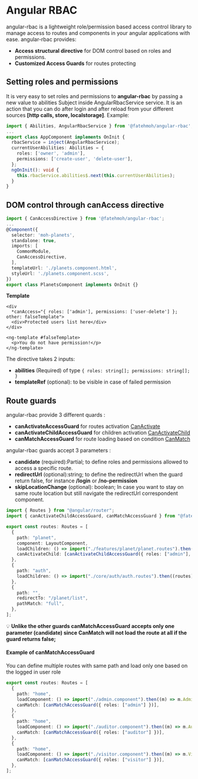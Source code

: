 # Angular RBAC

angular-rbac is a lightweight role/permission based access control library to manage access to routes and components in your angular applications with ease.
angular-rbac provides:

- **Access structural directive** for DOM control based on roles and permissions.
- **Customized Access Guards** for routes protecting

## Setting roles and permissions

It is very easy to set roles and permissions to **angular-rbac** by passing a new value to abilities Subject inside AngularRbacService service. It is an action that you can do after login and after reload from your different sources **[http calls, store, localstorage]**. Example:

```typescript
import { Abilities, AngularRbacService } from '@fatehmoh/angular-rbac';
...
export class AppComponent implements OnInit {
  rbacService = inject(AngularRbacService);
  currentUserAbilities: Abilities = {
    roles: ['owner', 'admin'],
    permissions: ['create-user', 'delete-user'],
  };
  ngOnInit(): void {
    this.rbacService.abilities$.next(this.currentUserAbilities);
  }
}
```

## DOM control through canAccess directive

```typescript
import { CanAccessDirective } from '@fatehmoh/angular-rbac';
...
@Component({
  selector: 'moh-planets',
  standalone: true,
  imports: [
    CommonModule,
    CanAccessDirective,
  ],
  templateUrl: './planets.component.html',
  styleUrl: './planets.component.scss',
})
export class PlanetsComponent implements OnInit {}
```

**Template**

```tsx
<div
  *canAccess="{ roles: ['admin'], permissions: ['user-delete'] }; other: falseTemplate">
  <div>Protected users list here</div>
</div>

<ng-template #falseTemplate>
  <p>You do not have permission!</p>
</ng-template>
```

The directive takes 2 inputs:

- **abilities** (Required) of type `{
  roles: string[];
  permissions: string[];
}`
- **templateRef** (optional): to be visible in case of failed permission

## Route guards

angular-rbac provide 3 different quards :

- **canActivateAccessGuard** for routes activation [CanActivate](https://angular.dev/api/router/CanActivate)
- **canActivateChildAccessGuard** for children activation [CanActivateChild](https://angular.dev/api/router/CanActivateChild)
- **canMatchAccessGuard** for route loading based on condition [CanMatch](https://angular.dev/api/router/CanMatch)

angular-rbac guards accept 3 parameters :

- **candidate** (required):Partial<Abilities>; to define roles and permissions allowed to access a specific route.
- **redirectUrl** (optional):string; to define the redirectUrl when the guard return false, for instance **/login** or **/no-permission**
- **skipLocationChange** (optional): boolean; In case you want to stay on same route location but still navigate the redirectUrl correspondent component.

```typescript
import { Routes } from "@angular/router";
import { canActivateChildAccessGuard, canMatchAccessGuard } from "@fatehmoh/angular-rbac";

export const routes: Routes = [
  {
    path: "planet",
    component: LayoutComponent,
    loadChildren: () => import("./features/planet/planet.routes").then((routes) => routes.PLANET_ROUTES),
    canActivateChild: [canActivateChildAccessGuard({ roles: ["admin"], permissions: ["read-planets", "create-planets"] }, "/auth/login", true)],
  },
  {
    path: "auth",
    loadChildren: () => import("./core/auth/auth.routes").then((routes) => routes.AUTH_ROUTES),
  },
  {
    path: "",
    redirectTo: "/planet/list",
    pathMatch: "full",
  },
];
```

💡 **Unlike the other guards canMatchAccessGuard accepts only one parameter (candidate) since CanMatch will not load the route at all if the guard returns false;**

#### Example of canMatchAccessGuard

You can define multiple routes with same path and load only one based on the logged in user role

```typescript
export const routes: Routes = [
  {
    path: "home",
    loadComponent: () => import("./admin.component").then((m) => m.AdminComponent),
    canMatch: [canMatchAccessGuard({ roles: ["admin"] })],
  },
  {
    path: "home",
    loadComponent: () => import("./auditor.component").then((m) => m.AuditorComponent),
    canMatch: [canMatchAccessGuard({ roles: ["auditor"] })],
  },
  {
    path: "home",
    loadComponent: () => import("./visitor.component").then((m) => m.VisitorComponent),
    canMatch: [canMatchAccessGuard({ roles: ["visitor"] })],
  },
];
```
